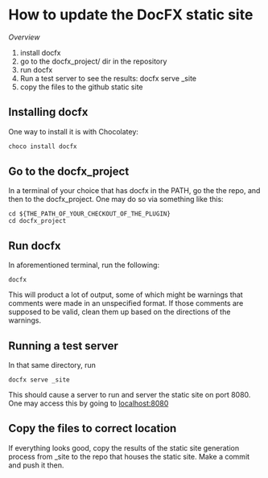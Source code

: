 # How to update the DocFX static site
*Overview*
1) install docfx
2) go to the docfx_project/ dir in the repository
3) run docfx
4) Run a test server to see the results: docfx serve \_site 
5) copy the files to the github static site


## Installing docfx

One way to install it is with Chocolatey:
```powershell
choco install docfx
```

## Go to the docfx_project
In a terminal of your choice that has docfx in the PATH, go the the repo, and then to the 
docfx_project. One may do so via something like this:
```
cd ${THE_PATH_OF_YOUR_CHECKOUT_OF_THE_PLUGIN}
cd docfx_project
```

## Run docfx
In aforementioned terminal, run the following:
```
docfx
```
This will product a lot of output, some of which might be warnings that comments were made in an unspecified format.
If those comments are supposed to be valid, clean them up based on the directions of the warnings.

## Running a test server 
In that same directory, run 
```
docfx serve _site
```
This should cause a server to run and server the static site on port 8080.
One may access this by going to [localhost:8080](http://localhost:8080)

## Copy the files to correct location

If everything looks good, copy the results of the static site generation process from \_site to the repo that houses 
the static site. Make a commit and push it then.
